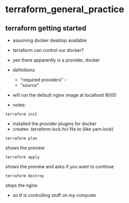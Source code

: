 # terraform_general_practice

## terraform getting started

- assuming docker desktop available
- terraform can control our docker?
- yes there apparently is a provider, docker
- definitions
  - "required providers" -
  - "source"
- will run the default nginx image at localhost 8000

- notes:
```console
terraform init
```
- installed the provider plugins for docker
- creates .terraform.lock.hcl file to (like yarn.lock)

```console
terraform plan
```

shows the preview

```console
terraform apply
```

shows the preview and asks if you want to continue

```console
terraform destroy
```

stops the nginx

- so tf is controlling stuff on my computer